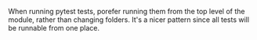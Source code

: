 When running pytest tests, porefer running them from the top level of the module, rather than changing folders.
It's a nicer pattern since all tests will be runnable from one place.